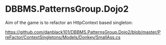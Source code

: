 DBBMS.PatternsGroup.Dojo2
=========================

Aim of the game is to refactor an HttpContext based singleton:

https://github.com/danblack101/DBBMS.PatternsGroup.Dojo2/blob/master/PreFactor/ContextSingletons/Models/Donkey/SmallAss.cs
